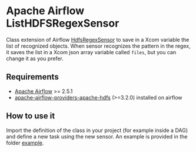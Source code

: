 # Apache Airflow ListHDFSRegexSensor
Class extension of Airflow [HdfsRegexSensor](https://airflow.apache.org/docs/apache-airflow-providers-apache-hdfs/stable/_modules/airflow/providers/apache/hdfs/sensors/hdfs.html#HdfsRegexSensor) to save in a Xcom variable the list of recognized objects.
When sensor recognizes the pattern in the regex, it saves the list in a Xcom json array variable called `files`, but you can change it as you prefer.

## Requirements
- [Apache Airflow](https://airflow.apache.org/) >= 2.5.1
- [apache-airflow-providers-apache-hdfs](https://airflow.apache.org/docs/apache-airflow-providers-apache-hdfs/stable/index.html) (>=3.2.0) installed on airflow

## How to use it
Import the definition of the class in your project (for example inside a DAG) and define a new task using the new sensor. An example is provided in the folder [example](./example).
